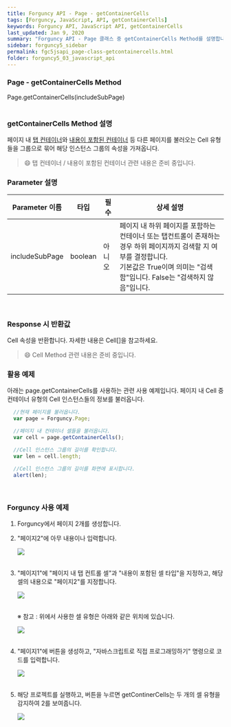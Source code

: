 ```yaml
---
title: Forguncy API - Page - getContainerCells
tags: [Forguncy, JavaScript, API, getContainerCells]
keywords: Forguncy API, JavaScript API, getContainerCells
last_updated: Jan 9, 2020
summary: "Forguncy API - Page 클래스 중 getContainerCells Method를 설명합니다."
sidebar: forguncy5_sidebar
permalink: fgc5jsapi_page-class-getcontainercells.html
folder: forguncy5_03_javascript_api
---
```


### Page - getContainerCells Method
Page.getContainerCells(includeSubPage)
<br /><br />

### getContainerCells Method 설명
페이지 내 [탭 컨테이너]()와 [내용이 포함된 컨테이너]() 등 다른 페이지를 불러오는 Cell 유형들을 그룹으로 묶어 해당 인스턴스 그룹의 속성을 가져옵니다.

> 😄 탭 컨테이너 / 내용이 포함된 컨테이너 관련 내용은 준비 중입니다.

<!-- <br /><br /> 위 memo를 삭제할 때 comment 제거 -->

### Parameter 설명

| Parameter 이름 | 타입 | 필수 | 상세 설명 |
| --- | --- | --- | --- |
| includeSubPage | boolean | 아니오 | 페이지 내 하위 페이지를 포함하는 컨테이너 또는 탭컨트롤이 존재하는 경우 하위 페이지까지 검색할 지 여부를 결정합니다. <br />기본값은 True이며 의미는 "검색함"입니다. False는 "검색하지 않음"입니다. |

<br />

### Response 시 반환값
Cell 속성을 반환합니다. 자세한 내용은 Cell[]을 참고하세요.

> 😄 Cell Method 관련 내용은 준비 중입니다.

<!-- <br /><br /> 위 memo를 삭제할 때 comment 제거 -->

### 활용 예제
아래는 page.getContainerCells를 사용하는 관련 사용 예제입니다. 페이지 내 Cell 중 컨테이너 유형의 Cell 인스턴스들의 정보를 불러옵니다.
<br />

~~~javascript
  //현재 페이지를 불러옵니다.
  var page = Forguncy.Page;

  //페이지 내 컨테이너 셀들을 불러옵니다.
  var cell = page.getContainerCells();

  //Cell 인스턴스 그룹의 길이를 확인합니다.
  var len = cell.length;
  
  //Cell 인스턴스 그룹의 길이를 화면에 표시합니다.
  alert(len);
~~~

<br />

### Forguncy 사용 예제

1. Forguncy에서 페이지 2개를 생성합니다. 

2. "페이지2"에 아무 내용이나 입력합니다.

    ![]({{site.url}}/images/forguncy5/ex-ss_page-getcontainercells01.png)
    <br /><br />

3. "페이지1"에 "페이지 내 탭 컨트롤 셀"과 "내용이 포함된 셀 타입"을 지정하고, 해당 셀의 내용으로 "페이지2"를 지정합니다.

    ![]({{site.url}}/images/forguncy5/ex-ss_page-getcontainercells02.png)
    <br /><br />

    ※ 참고 : 위에서 사용한 셀 유형은 아래와 같은 위치에 있습니다.

    ![]({{site.url}}/images/forguncy5/ex-ss_page-getcontainercells04.png)
    <br /><br />

4. "페이지1"에 버튼을 생성하고, "자바스크립트로 직접 프로그래밍하기" 명령으로 코드를 입력합니다.

    ![]({{site.url}}/images/forguncy5/ex-ss_page-getcontainercells03.png)
    <br /><br />

5. 해당 프로젝트를 실행하고, 버튼을 누르면 getContinerCells는 두 개의 셀 유형을 감지하여 2를 보여줍니다.

    ![]({{site.url}}/images/forguncy5/ex-ss_page-getcontainercells05.gif)

<br /><br />